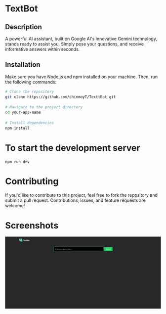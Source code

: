 # TextBot

## Description

A powerful AI assistant, built on Google AI's innovative Gemini technology, stands ready to assist you.  Simply pose your questions, and receive informative answers within seconds.

## Installation

Make sure you have Node.js and npm installed on your machine. Then, run the following commands:

```bash
# Clone the repository
git clone https://github.com/chinmoyT/TexttBot.git

# Navigate to the project directory
cd your-app-name

# Install dependencies
npm install
```
# To start the development server
```
npm run dev
```
# Contributing
If you'd like to contribute to this project, feel free to fork the repository and submit a pull request. Contributions, issues, and feature requests are welcome!

# Screenshots
![Screenshot](Screenshot.PNG)
